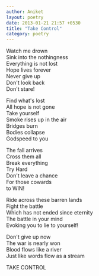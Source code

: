 ```yaml
---
author: Aniket
layout: poetry
date: 2013-01-21 21:57 +0530
title: "Take Control"
category: poetry
---
```


Watch me drown<br/>
Sink into the nothingness<br/>
Everything is not lost<br/>
Hope lives forever<br/>
Never give up<br/>
Don't look back<br/>
Don't stare!

Find what's lost<br/>
All hope is not gone<br/>
Take yourself<br/>
Smoke rises up in the air<br/>
Bridges burn<br/>
Bodies collapse<br/>
Godspeed to you

The fall arrives<br/>
Cross them all<br/>
Break everything<br/>
Try Hard<br/>
Don't leave a chance<br/>
For those cowards<br/>
to WIN!

Ride across these barren lands<br/>
Fight the battle<br/>
Which has not ended since eternity<br/>
The battle in your mind<br/>
Evoking you to lie to yourself!

Don't give up now<br/>
The war is nearly won<br/>
Blood flows like a river<br/>
Just like words flow as a stream

TAKE CONTROL
